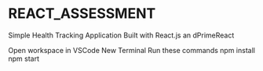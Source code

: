 # REACT_ASSESSMENT
Simple Health Tracking Application Built with React.js an dPrimeReact

Open workspace in VSCode
New Terminal
Run these commands
npm install
npm start
